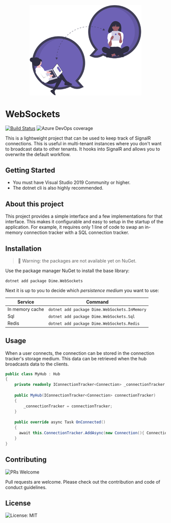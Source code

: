 <p align="center"><img src="assets/collab.svg?raw=true" width="350" alt="Logo"></p>

# WebSockets

[![Build Status](https://dev.azure.com/dimenicsbe/Utilities/_apis/build/status/dimenics.websockets?branchName=master)](https://dev.azure.com/dimenicsbe/Utilities/_build/latest?definitionId=176&branchName=master) ![Azure DevOps coverage](https://img.shields.io/azure-devops/coverage/dimenicsbe/utilities/176)

This is a lightweight project that can be used to keep track of SignalR connections. This is useful in multi-tenant instances where you don't want to broadcast data to other tenants. It hooks into SignalR and allows you to overwrite the default workflow.

## Getting Started

- You must have Visual Studio 2019 Community or higher.
- The dotnet cli is also highly recommended.

## About this project

This project provides a simple interface and a few implementations for that interface. This makes it configurable and easy to setup in the startup of the application. For example, it requires only 1 line of code to swap an in-memory connection tracker with a SQL connection tracker.

## Installation

> 🚧 Warning: the packages are not available yet on NuGet.

Use the package manager NuGet to install the base library:

`dotnet add package Dime.WebSockets`

Next it is up to you to decide which *persistence medium* you want to use:

| Service         | Command                                       |
| --------------- | --------------------------------------------- |
| In memory cache | `dotnet add package Dime.WebSockets.InMemory` |
| Sql             | `dotnet add package Dime.WebSockets.Sql`      |
| Redis           | `dotnet add package Dime.WebSockets.Redis`    |

## Usage

When a user connects, the connection can be stored in the connection tracker's storage medium. This data can be retrieved when the hub broadcasts data to the clients.

```csharp
public class MyHub : Hub
{
    private readonly IConnectionTracker<Connection> _connectionTracker;

    public MyHub(IConnectionTracker<Connection> connectionTracker)
    {
        _connectionTracker = connectionTracker;
    }

    public override async Task OnConnected()
    {
      await this.ConnectionTracker.AddAsync(new Connection(){ ConnectionId = Context.ConnectionId });
    }
}
```

## Contributing

![PRs Welcome](https://img.shields.io/badge/PRs-welcome-brightgreen.svg?style=flat-square)

Pull requests are welcome. Please check out the contribution and code of conduct guidelines.

## License

![License: MIT](https://img.shields.io/badge/License-MIT-blue.svg)